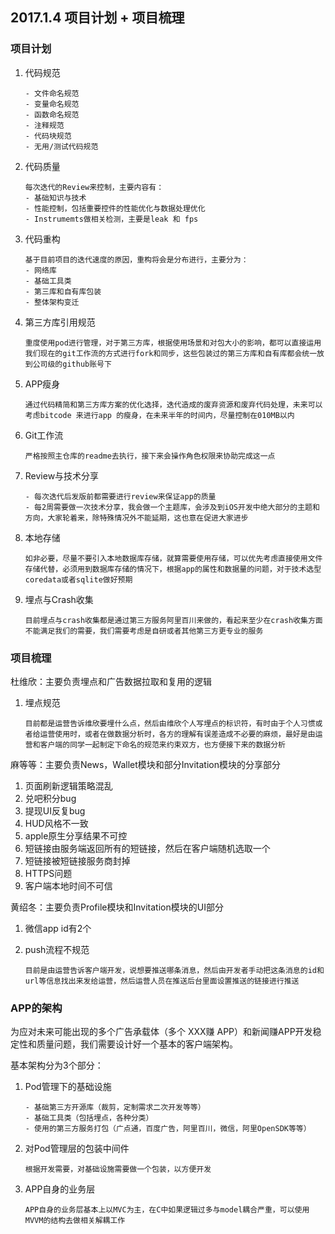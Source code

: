 ## 2017.1.4 项目计划 + 项目梳理

### 项目计划

1. 代码规范
	
	```
	- 文件命名规范
	- 变量命名规范
	- 函数命名规范
	- 注释规范
	- 代码块规范
	- 无用/测试代码规范
	```
2. 代码质量
	
	```
	每次迭代的Review来控制，主要内容有：
	- 基础知识与技术
	- 性能控制，包括重要控件的性能优化与数据处理优化
	- Instrumemts做相关检测，主要是leak 和 fps
	```
3. 代码重构
	
	```
	基于目前项目的迭代速度的原因，重构将会是分布进行，主要分为：
	- 网络库
	- 基础工具类
	- 第三库和自有库包装
	- 整体架构变迁
	```
4. 第三方库引用规范

	```
	重度使用pod进行管理，对于第三方库，根据使用场景和对包大小的影响，都可以直接运用我们现在的git工作流的方式进行fork和同步，这些包装过的第三方库和自有库都会统一放到公司级的github账号下
	```
5. APP瘦身
	
	```
	通过代码精简和第三方库方案的优化选择，迭代造成的废弃资源和废弃代码处理，未来可以考虑bitcode 来进行app 的瘦身，在未来半年的时间内，尽量控制在010MB以内
	```
6. Git工作流
	
	```
	严格按照主仓库的readme去执行，接下来会操作角色权限来协助完成这一点
	```
7. Review与技术分享

	```
	- 每次迭代后发版前都需要进行review来保证app的质量
	- 每2周需要做一次技术分享，我会做一个主题库，会涉及到iOS开发中绝大部分的主题和方向，大家轮着来，除特殊情况外不能延期，这也意在促进大家进步
	```
8. 本地存储
	
	```
	如非必要，尽量不要引入本地数据库存储，就算需要使用存储，可以优先考虑直接使用文件存储代替，必须用到数据库存储的情况下，根据app的属性和数据量的问题，对于技术选型coredata或者sqlite做好预期
	```
9. 埋点与Crash收集

	```
	目前埋点与crash收集都是通过第三方服务阿里百川来做的，看起来至少在crash收集方面不能满足我们的需要，我们需要考虑是自研或者其他第三方更专业的服务
	```

### 项目梳理

杜维欣：主要负责埋点和广告数据拉取和复用的逻辑

1. 埋点规范

	```
	目前都是运营告诉维欣要埋什么点，然后由维欣个人写埋点的标识符，有时由于个人习惯或者给运营使用时，或者在做数据分析时，各方的理解有误差造成不必要的麻烦，最好是由运营和客户端的同学一起制定下命名的规范来约束双方，也方便接下来的数据分析
	```

麻等等：主要负责News，Wallet模块和部分Invitation模块的分享部分

1. 页面刷新逻辑策略混乱
2. 兑吧积分bug
3. 提现UI反复bug
4. HUD风格不一致
5. apple原生分享结果不可控
6. 短链接由服务端返回所有的短链接，然后在客户端随机选取一个
7. 短链接被短链接服务商封掉
8. HTTPS问题
9. 客户端本地时间不可信

黄绍冬：主要负责Profile模块和Invitation模块的UI部分

1. 微信app id有2个
2. push流程不规范

	```
	目前是由运营告诉客户端开发，说想要推送哪条消息，然后由开发者手动把这条消息的id和url等信息找出来发给运营，然后运营人员在推送后台里面设置推送的链接进行推送
	```

### APP的架构

为应对未来可能出现的多个广告承载体（多个 XXX赚 APP）和新闻赚APP开发稳定性和质量问题，我们需要设计好一个基本的客户端架构。

基本架构分为3个部分：

1. Pod管理下的基础设施
	
	```
	- 基础第三方开源库（裁剪，定制需求二次开发等等）
	- 基础工具类（包括埋点，各种分类）
	- 使用的第三方服务打包（广点通，百度广告，阿里百川，微信，阿里OpenSDK等等）
	```
2. 对Pod管理层的包装中间件
	
	```
	根据开发需要，对基础设施需要做一个包装，以方便开发
	```
3. APP自身的业务层
	
	```
	APP自身的业务层基本上以MVC为主，在C中如果逻辑过多与model耦合严重，可以使用MVVM的结构去做相关解耦工作
	```